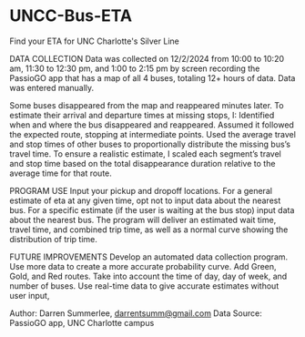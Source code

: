 # UNCC-Bus-ETA
Find your ETA for UNC Charlotte's Silver Line

DATA COLLECTION
  Data was collected on 12/2/2024 from 10:00 to 10:20 am, 11:30 to 12:30 pm, and 1:00 to 2:15 pm by screen recording the PassioGO app that has a map of all 4 buses, totaling 12+ hours of data.
  Data was entered manually.

  Some buses disappeared from the map and reappeared minutes later. To estimate their arrival and departure times at missing stops, I:
    Identified when and where the bus disappeared and reappeared.
    Assumed it followed the expected route, stopping at intermediate points.
    Used the average travel and stop times of other buses to proportionally distribute the missing bus’s travel time.
  To ensure a realistic estimate, I scaled each segment’s travel and stop time based on the total disappearance duration relative to the average time for that route.

PROGRAM USE
  Input your pickup and dropoff locations. 
  For a general estimate of eta at any given time, opt not to input data about the nearest bus. For a specific estimate (if the user is waiting at the bus stop) input data about the nearest bus. 
  The program will deliver an estimated wait time, travel time, and combined trip time, as well as a normal curve showing the distribution of trip time.
 

FUTURE IMPROVEMENTS
  Develop an automated data collection program.
  Use more data to create a more accurate probability curve.
  Add Green, Gold, and Red routes.
  Take into account the  time of day, day of week, and number of buses.
  Use real-time data to give accurate estimates without user input, 

Author: Darren Summerlee, darrentsumm@gmail.com
Data Source: PassioGO app, UNC Charlotte campus
